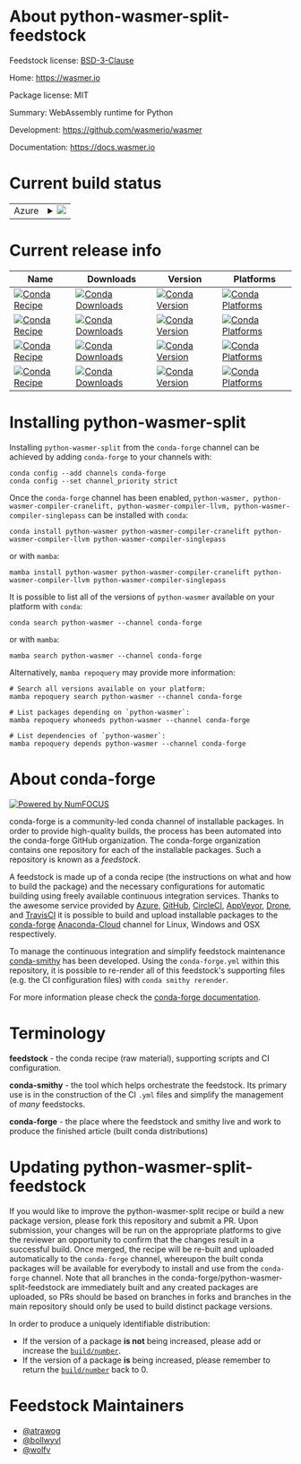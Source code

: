 About python-wasmer-split-feedstock
===================================

Feedstock license: [BSD-3-Clause](https://github.com/conda-forge/python-wasmer-split-feedstock/blob/main/LICENSE.txt)

Home: https://wasmer.io

Package license: MIT

Summary: WebAssembly runtime for Python

Development: https://github.com/wasmerio/wasmer

Documentation: https://docs.wasmer.io

Current build status
====================


<table>
    
  <tr>
    <td>Azure</td>
    <td>
      <details>
        <summary>
          <a href="https://dev.azure.com/conda-forge/feedstock-builds/_build/latest?definitionId=15794&branchName=main">
            <img src="https://dev.azure.com/conda-forge/feedstock-builds/_apis/build/status/python-wasmer-split-feedstock?branchName=main">
          </a>
        </summary>
        <table>
          <thead><tr><th>Variant</th><th>Status</th></tr></thead>
          <tbody><tr>
              <td>linux_64_python3.10.____cpython</td>
              <td>
                <a href="https://dev.azure.com/conda-forge/feedstock-builds/_build/latest?definitionId=15794&branchName=main">
                  <img src="https://dev.azure.com/conda-forge/feedstock-builds/_apis/build/status/python-wasmer-split-feedstock?branchName=main&jobName=linux&configuration=linux%20linux_64_python3.10.____cpython" alt="variant">
                </a>
              </td>
            </tr><tr>
              <td>linux_64_python3.11.____cpython</td>
              <td>
                <a href="https://dev.azure.com/conda-forge/feedstock-builds/_build/latest?definitionId=15794&branchName=main">
                  <img src="https://dev.azure.com/conda-forge/feedstock-builds/_apis/build/status/python-wasmer-split-feedstock?branchName=main&jobName=linux&configuration=linux%20linux_64_python3.11.____cpython" alt="variant">
                </a>
              </td>
            </tr><tr>
              <td>linux_64_python3.12.____cpython</td>
              <td>
                <a href="https://dev.azure.com/conda-forge/feedstock-builds/_build/latest?definitionId=15794&branchName=main">
                  <img src="https://dev.azure.com/conda-forge/feedstock-builds/_apis/build/status/python-wasmer-split-feedstock?branchName=main&jobName=linux&configuration=linux%20linux_64_python3.12.____cpython" alt="variant">
                </a>
              </td>
            </tr><tr>
              <td>linux_64_python3.8.____cpython</td>
              <td>
                <a href="https://dev.azure.com/conda-forge/feedstock-builds/_build/latest?definitionId=15794&branchName=main">
                  <img src="https://dev.azure.com/conda-forge/feedstock-builds/_apis/build/status/python-wasmer-split-feedstock?branchName=main&jobName=linux&configuration=linux%20linux_64_python3.8.____cpython" alt="variant">
                </a>
              </td>
            </tr><tr>
              <td>linux_64_python3.9.____cpython</td>
              <td>
                <a href="https://dev.azure.com/conda-forge/feedstock-builds/_build/latest?definitionId=15794&branchName=main">
                  <img src="https://dev.azure.com/conda-forge/feedstock-builds/_apis/build/status/python-wasmer-split-feedstock?branchName=main&jobName=linux&configuration=linux%20linux_64_python3.9.____cpython" alt="variant">
                </a>
              </td>
            </tr><tr>
              <td>osx_64_python3.10.____cpython</td>
              <td>
                <a href="https://dev.azure.com/conda-forge/feedstock-builds/_build/latest?definitionId=15794&branchName=main">
                  <img src="https://dev.azure.com/conda-forge/feedstock-builds/_apis/build/status/python-wasmer-split-feedstock?branchName=main&jobName=osx&configuration=osx%20osx_64_python3.10.____cpython" alt="variant">
                </a>
              </td>
            </tr><tr>
              <td>osx_64_python3.11.____cpython</td>
              <td>
                <a href="https://dev.azure.com/conda-forge/feedstock-builds/_build/latest?definitionId=15794&branchName=main">
                  <img src="https://dev.azure.com/conda-forge/feedstock-builds/_apis/build/status/python-wasmer-split-feedstock?branchName=main&jobName=osx&configuration=osx%20osx_64_python3.11.____cpython" alt="variant">
                </a>
              </td>
            </tr><tr>
              <td>osx_64_python3.12.____cpython</td>
              <td>
                <a href="https://dev.azure.com/conda-forge/feedstock-builds/_build/latest?definitionId=15794&branchName=main">
                  <img src="https://dev.azure.com/conda-forge/feedstock-builds/_apis/build/status/python-wasmer-split-feedstock?branchName=main&jobName=osx&configuration=osx%20osx_64_python3.12.____cpython" alt="variant">
                </a>
              </td>
            </tr><tr>
              <td>osx_64_python3.8.____cpython</td>
              <td>
                <a href="https://dev.azure.com/conda-forge/feedstock-builds/_build/latest?definitionId=15794&branchName=main">
                  <img src="https://dev.azure.com/conda-forge/feedstock-builds/_apis/build/status/python-wasmer-split-feedstock?branchName=main&jobName=osx&configuration=osx%20osx_64_python3.8.____cpython" alt="variant">
                </a>
              </td>
            </tr><tr>
              <td>osx_64_python3.9.____cpython</td>
              <td>
                <a href="https://dev.azure.com/conda-forge/feedstock-builds/_build/latest?definitionId=15794&branchName=main">
                  <img src="https://dev.azure.com/conda-forge/feedstock-builds/_apis/build/status/python-wasmer-split-feedstock?branchName=main&jobName=osx&configuration=osx%20osx_64_python3.9.____cpython" alt="variant">
                </a>
              </td>
            </tr><tr>
              <td>win_64_python3.10.____cpython</td>
              <td>
                <a href="https://dev.azure.com/conda-forge/feedstock-builds/_build/latest?definitionId=15794&branchName=main">
                  <img src="https://dev.azure.com/conda-forge/feedstock-builds/_apis/build/status/python-wasmer-split-feedstock?branchName=main&jobName=win&configuration=win%20win_64_python3.10.____cpython" alt="variant">
                </a>
              </td>
            </tr><tr>
              <td>win_64_python3.11.____cpython</td>
              <td>
                <a href="https://dev.azure.com/conda-forge/feedstock-builds/_build/latest?definitionId=15794&branchName=main">
                  <img src="https://dev.azure.com/conda-forge/feedstock-builds/_apis/build/status/python-wasmer-split-feedstock?branchName=main&jobName=win&configuration=win%20win_64_python3.11.____cpython" alt="variant">
                </a>
              </td>
            </tr><tr>
              <td>win_64_python3.12.____cpython</td>
              <td>
                <a href="https://dev.azure.com/conda-forge/feedstock-builds/_build/latest?definitionId=15794&branchName=main">
                  <img src="https://dev.azure.com/conda-forge/feedstock-builds/_apis/build/status/python-wasmer-split-feedstock?branchName=main&jobName=win&configuration=win%20win_64_python3.12.____cpython" alt="variant">
                </a>
              </td>
            </tr><tr>
              <td>win_64_python3.8.____cpython</td>
              <td>
                <a href="https://dev.azure.com/conda-forge/feedstock-builds/_build/latest?definitionId=15794&branchName=main">
                  <img src="https://dev.azure.com/conda-forge/feedstock-builds/_apis/build/status/python-wasmer-split-feedstock?branchName=main&jobName=win&configuration=win%20win_64_python3.8.____cpython" alt="variant">
                </a>
              </td>
            </tr><tr>
              <td>win_64_python3.9.____cpython</td>
              <td>
                <a href="https://dev.azure.com/conda-forge/feedstock-builds/_build/latest?definitionId=15794&branchName=main">
                  <img src="https://dev.azure.com/conda-forge/feedstock-builds/_apis/build/status/python-wasmer-split-feedstock?branchName=main&jobName=win&configuration=win%20win_64_python3.9.____cpython" alt="variant">
                </a>
              </td>
            </tr>
          </tbody>
        </table>
      </details>
    </td>
  </tr>
</table>

Current release info
====================

| Name | Downloads | Version | Platforms |
| --- | --- | --- | --- |
| [![Conda Recipe](https://img.shields.io/badge/recipe-python--wasmer-green.svg)](https://anaconda.org/conda-forge/python-wasmer) | [![Conda Downloads](https://img.shields.io/conda/dn/conda-forge/python-wasmer.svg)](https://anaconda.org/conda-forge/python-wasmer) | [![Conda Version](https://img.shields.io/conda/vn/conda-forge/python-wasmer.svg)](https://anaconda.org/conda-forge/python-wasmer) | [![Conda Platforms](https://img.shields.io/conda/pn/conda-forge/python-wasmer.svg)](https://anaconda.org/conda-forge/python-wasmer) |
| [![Conda Recipe](https://img.shields.io/badge/recipe-python--wasmer--compiler--cranelift-green.svg)](https://anaconda.org/conda-forge/python-wasmer-compiler-cranelift) | [![Conda Downloads](https://img.shields.io/conda/dn/conda-forge/python-wasmer-compiler-cranelift.svg)](https://anaconda.org/conda-forge/python-wasmer-compiler-cranelift) | [![Conda Version](https://img.shields.io/conda/vn/conda-forge/python-wasmer-compiler-cranelift.svg)](https://anaconda.org/conda-forge/python-wasmer-compiler-cranelift) | [![Conda Platforms](https://img.shields.io/conda/pn/conda-forge/python-wasmer-compiler-cranelift.svg)](https://anaconda.org/conda-forge/python-wasmer-compiler-cranelift) |
| [![Conda Recipe](https://img.shields.io/badge/recipe-python--wasmer--compiler--llvm-green.svg)](https://anaconda.org/conda-forge/python-wasmer-compiler-llvm) | [![Conda Downloads](https://img.shields.io/conda/dn/conda-forge/python-wasmer-compiler-llvm.svg)](https://anaconda.org/conda-forge/python-wasmer-compiler-llvm) | [![Conda Version](https://img.shields.io/conda/vn/conda-forge/python-wasmer-compiler-llvm.svg)](https://anaconda.org/conda-forge/python-wasmer-compiler-llvm) | [![Conda Platforms](https://img.shields.io/conda/pn/conda-forge/python-wasmer-compiler-llvm.svg)](https://anaconda.org/conda-forge/python-wasmer-compiler-llvm) |
| [![Conda Recipe](https://img.shields.io/badge/recipe-python--wasmer--compiler--singlepass-green.svg)](https://anaconda.org/conda-forge/python-wasmer-compiler-singlepass) | [![Conda Downloads](https://img.shields.io/conda/dn/conda-forge/python-wasmer-compiler-singlepass.svg)](https://anaconda.org/conda-forge/python-wasmer-compiler-singlepass) | [![Conda Version](https://img.shields.io/conda/vn/conda-forge/python-wasmer-compiler-singlepass.svg)](https://anaconda.org/conda-forge/python-wasmer-compiler-singlepass) | [![Conda Platforms](https://img.shields.io/conda/pn/conda-forge/python-wasmer-compiler-singlepass.svg)](https://anaconda.org/conda-forge/python-wasmer-compiler-singlepass) |

Installing python-wasmer-split
==============================

Installing `python-wasmer-split` from the `conda-forge` channel can be achieved by adding `conda-forge` to your channels with:

```
conda config --add channels conda-forge
conda config --set channel_priority strict
```

Once the `conda-forge` channel has been enabled, `python-wasmer, python-wasmer-compiler-cranelift, python-wasmer-compiler-llvm, python-wasmer-compiler-singlepass` can be installed with `conda`:

```
conda install python-wasmer python-wasmer-compiler-cranelift python-wasmer-compiler-llvm python-wasmer-compiler-singlepass
```

or with `mamba`:

```
mamba install python-wasmer python-wasmer-compiler-cranelift python-wasmer-compiler-llvm python-wasmer-compiler-singlepass
```

It is possible to list all of the versions of `python-wasmer` available on your platform with `conda`:

```
conda search python-wasmer --channel conda-forge
```

or with `mamba`:

```
mamba search python-wasmer --channel conda-forge
```

Alternatively, `mamba repoquery` may provide more information:

```
# Search all versions available on your platform:
mamba repoquery search python-wasmer --channel conda-forge

# List packages depending on `python-wasmer`:
mamba repoquery whoneeds python-wasmer --channel conda-forge

# List dependencies of `python-wasmer`:
mamba repoquery depends python-wasmer --channel conda-forge
```


About conda-forge
=================

[![Powered by
NumFOCUS](https://img.shields.io/badge/powered%20by-NumFOCUS-orange.svg?style=flat&colorA=E1523D&colorB=007D8A)](https://numfocus.org)

conda-forge is a community-led conda channel of installable packages.
In order to provide high-quality builds, the process has been automated into the
conda-forge GitHub organization. The conda-forge organization contains one repository
for each of the installable packages. Such a repository is known as a *feedstock*.

A feedstock is made up of a conda recipe (the instructions on what and how to build
the package) and the necessary configurations for automatic building using freely
available continuous integration services. Thanks to the awesome service provided by
[Azure](https://azure.microsoft.com/en-us/services/devops/), [GitHub](https://github.com/),
[CircleCI](https://circleci.com/), [AppVeyor](https://www.appveyor.com/),
[Drone](https://cloud.drone.io/welcome), and [TravisCI](https://travis-ci.com/)
it is possible to build and upload installable packages to the
[conda-forge](https://anaconda.org/conda-forge) [Anaconda-Cloud](https://anaconda.org/)
channel for Linux, Windows and OSX respectively.

To manage the continuous integration and simplify feedstock maintenance
[conda-smithy](https://github.com/conda-forge/conda-smithy) has been developed.
Using the ``conda-forge.yml`` within this repository, it is possible to re-render all of
this feedstock's supporting files (e.g. the CI configuration files) with ``conda smithy rerender``.

For more information please check the [conda-forge documentation](https://conda-forge.org/docs/).

Terminology
===========

**feedstock** - the conda recipe (raw material), supporting scripts and CI configuration.

**conda-smithy** - the tool which helps orchestrate the feedstock.
                   Its primary use is in the construction of the CI ``.yml`` files
                   and simplify the management of *many* feedstocks.

**conda-forge** - the place where the feedstock and smithy live and work to
                  produce the finished article (built conda distributions)


Updating python-wasmer-split-feedstock
======================================

If you would like to improve the python-wasmer-split recipe or build a new
package version, please fork this repository and submit a PR. Upon submission,
your changes will be run on the appropriate platforms to give the reviewer an
opportunity to confirm that the changes result in a successful build. Once
merged, the recipe will be re-built and uploaded automatically to the
`conda-forge` channel, whereupon the built conda packages will be available for
everybody to install and use from the `conda-forge` channel.
Note that all branches in the conda-forge/python-wasmer-split-feedstock are
immediately built and any created packages are uploaded, so PRs should be based
on branches in forks and branches in the main repository should only be used to
build distinct package versions.

In order to produce a uniquely identifiable distribution:
 * If the version of a package **is not** being increased, please add or increase
   the [``build/number``](https://docs.conda.io/projects/conda-build/en/latest/resources/define-metadata.html#build-number-and-string).
 * If the version of a package **is** being increased, please remember to return
   the [``build/number``](https://docs.conda.io/projects/conda-build/en/latest/resources/define-metadata.html#build-number-and-string)
   back to 0.

Feedstock Maintainers
=====================

* [@atrawog](https://github.com/atrawog/)
* [@bollwyvl](https://github.com/bollwyvl/)
* [@wolfv](https://github.com/wolfv/)

